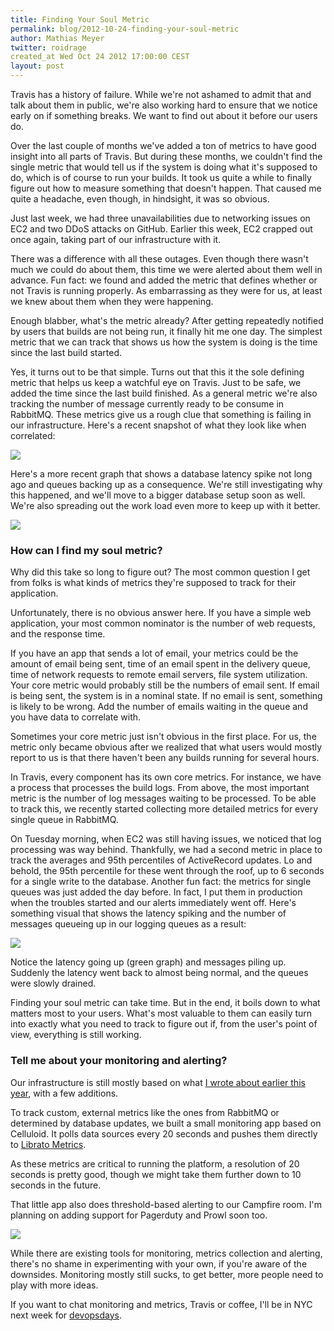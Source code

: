 ```yaml
---
title: Finding Your Soul Metric
permalink: blog/2012-10-24-finding-your-soul-metric
author: Mathias Meyer
twitter: roidrage
created_at Wed Oct 24 2012 17:00:00 CEST
layout: post
---
```

Travis has a history of failure. While we're not ashamed to admit that and talk
about them in public, we're also working hard to ensure that we notice early on if
something breaks. We want to find out about it before our users do.

Over the last couple of months we've added a ton of metrics to have good insight
into all parts of Travis. But during these months, we couldn't find the single
metric that would tell us if the system is doing what it's supposed to do, which
is of course to run your builds. It took us quite a while to finally figure out
how to measure something that doesn't happen. That caused me quite a headache,
even though, in hindsight, it was so obvious.

Just last week, we had three unavailabilities due to networking issues on EC2
and two DDoS attacks on GitHub. Earlier this week, EC2 crapped out once again,
taking part of our infrastructure with it.

There was a difference with all these outages. Even though there wasn't much we
could do about them, this time we were alerted about them well in advance. Fun
fact: we found and added the metric that defines whether or not Travis is running
properly. As embarrassing as they were for us, at least we knew about them when
they were happening.

Enough blabber, what's the metric already? After getting repeatedly notified by
users that builds are not being run, it finally hit me one day. The simplest
metric that we can track that shows us how the system is doing is the time since
the last build started.

Yes, it turns out to be that simple. Turns out that this it the sole defining
metric that helps us keep a watchful eye on Travis. Just to be safe, we added
the time since the last build finished. As a general metric we're also tracking
the number of message currently ready to be consume in RabbitMQ. These metrics
give us a rough clue that something is failing in our infrastructure. Here's a
recent snapshot of what they look like when correlated:

![](http://s3itch.paperplanes.de/buildvsrabbit-20121024-170411.png)

Here's a more recent graph that shows a database latency spike not long ago and
queues backing up as a consequence. We're still investigating why this happened,
and we'll move to a bigger database setup soon as well. We're also spreading out
the work load even more to keep up with it better.

![](http://s3itch.paperplanes.de/graphs-20121024-182007.png)

### How can I find my soul metric?

Why did this take so long to figure out? The most common question I get from
folks is what kinds of metrics they're supposed to track for their application.

Unfortunately, there is no obvious answer here. If you have a simple web
application, your most common nominator is the number of web requests, and
the response time.

If you have an app that sends a lot of email, your metrics could be the amount
of email being sent, time of an email spent in the delivery queue, time of
network requests to remote email servers, file system utilization. Your core
metric would probably still be the numbers of email sent. If email is being
sent, the system is in a nominal state. If no email is sent, something is likely
to be wrong. Add the number of emails waiting in the queue and you have data to
correlate with.

Sometimes your core metric just isn't obvious in the first place. For us, the
metric only became obvious after we realized that what users would mostly report
to us is that there haven't been any builds running for several hours.

In Travis, every component has its own core metrics. For instance, we have a
process that processes the build logs. From above, the most important metric is
the number of log messages waiting to be processed. To be able to track this, we
recently started collecting more detailed metrics for every single queue in
RabbitMQ.

On Tuesday morning, when EC2 was still having issues, we noticed that log
processing was way behind. Thankfully, we had a second metric in place to track
the averages and 95th percentiles of ActiveRecord updates. Lo and behold, the
95th percentile for these went through the roof, up to 6 seconds for a single
write to the database. Another fun fact: the metrics for single queues was just
added the day before. In fact, I put them in production when the troubles
started and our alerts immediately went off. Here's something visual that shows
the latency spiking and the number of messages queueing up in our logging
queues as a result:

![](http://snapshots.librato.com/instruments/7hc3ny1p-317.png)

Notice the latency going up (green graph) and messages piling up. Suddenly the
latency went back to almost being normal, and the queues were slowly drained.

Finding your soul metric can take time. But in the end, it boils down to what
matters most to your users. What's most valuable to them can easily turn into
exactly what you need to track to figure out if, from the user's point of view,
everything is still working.

### Tell me about your monitoring and alerting?

Our infrastructure is still mostly based on what [I wrote about earlier this
year](http://about.travis-ci.org/blog/2012-04-02-metrics-monitoring-infrastructure-oh-my/),
with a few additions.

To track custom, external metrics like the ones from RabbitMQ or determined by
database updates, we built a small monitoring app based on Celluloid. It polls
data sources every 20 seconds and pushes them directly to [Librato
Metrics](http://metrics.librato.com).

As these metrics are critical to running the platform, a resolution of 20
seconds is pretty good, though we might take them further down to 10 seconds in
the future.

That little app also does threshold-based alerting to our Campfire room. I'm
planning on adding support for Pagerduty and Prowl soon too.

![](http://s3itch.paperplanes.de/alerts-20121024-165255.png)

While there are existing tools for monitoring, metrics collection and alerting,
there's no shame in experimenting with your own, if you're aware of the
downsides. Monitoring mostly still sucks, to get better, more people need to
play with more ideas.

If you want to chat monitoring and metrics, Travis or coffee, I'll be in NYC
next week for [devopsdays](http://devopsdays.org/events/2012-newyork/).
